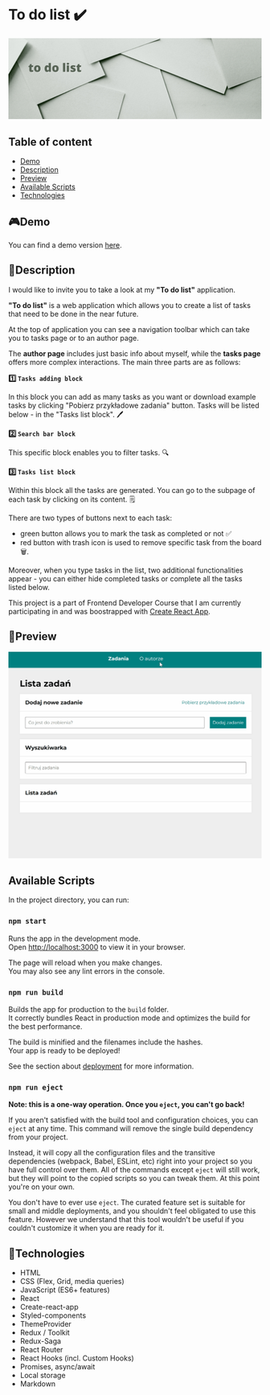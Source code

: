 # To do list ✔️

![Headline](https://github.com/bartekdbc/to-do-list/blob/master/images/headline.png)

## Table of content

- [Demo](#demo)
- [Description](#description)
- [Preview](#preview)
- [Available Scripts](#available-scripts)
- [Technologies](#technologies)

## 🎮Demo

You can find a demo version [here](https://bartekdbc.github.io/to-do-list-react/).

## 📖Description

I would like to invite you to take a look at my **"To do list"** application.

**"To do list"** is a web application which allows you to create a list of tasks that need to be done in the near future.

At the top of application you can see a navigation toolbar which can take you to tasks page or to an author page.

The **author page** includes just basic info about myself, while the **tasks page** offers more complex interactions. The main three parts are as follows:

**1️⃣ `Tasks adding block`**

In this block you can add as many tasks as you want or download example tasks by clicking "Pobierz przykładowe zadania" button. Tasks will be listed below - in the "Tasks list block". 🖊️

**2️⃣ `Search bar block`**

This specific block enables you to filter tasks. 🔍

**3️⃣ `Tasks list block`**

Within this block all the tasks are generated. You can go to the subpage of each task by clicking on its content. 🗒️

There are two types of buttons next to each task:

- green button allows you to mark the task as completed or not ✅
- red button with trash icon is used to remove specific task from the board 🗑️.

Moreover, when you type tasks in the list, two additional functionalities appear - you can either hide completed tasks or complete all the tasks listed below.

This project is a part of Frontend Developer Course that I am currently participating in and was boostrapped with [Create React App](https://github.com/facebook/create-react-app).

## 👀Preview

![Preview](https://github.com/bartekdbc/to-do-list-react/blob/main/Preview.gif)

## Available Scripts

In the project directory, you can run:

### `npm start`

Runs the app in the development mode.\
Open [http://localhost:3000](http://localhost:3000) to view it in your browser.

The page will reload when you make changes.\
You may also see any lint errors in the console.

### `npm run build`

Builds the app for production to the `build` folder.\
It correctly bundles React in production mode and optimizes the build for the best performance.

The build is minified and the filenames include the hashes.\
Your app is ready to be deployed!

See the section about [deployment](https://facebook.github.io/create-react-app/docs/deployment) for more information.

### `npm run eject`

**Note: this is a one-way operation. Once you `eject`, you can't go back!**

If you aren't satisfied with the build tool and configuration choices, you can `eject` at any time. This command will remove the single build dependency from your project.

Instead, it will copy all the configuration files and the transitive dependencies (webpack, Babel, ESLint, etc) right into your project so you have full control over them. All of the commands except `eject` will still work, but they will point to the copied scripts so you can tweak them. At this point you're on your own.

You don't have to ever use `eject`. The curated feature set is suitable for small and middle deployments, and you shouldn't feel obligated to use this feature. However we understand that this tool wouldn't be useful if you couldn't customize it when you are ready for it.

## 🤖Technologies

- HTML
- CSS (Flex, Grid, media queries)
- JavaScript (ES6+ features)
- React
- Create-react-app
- Styled-components
- ThemeProvider
- Redux / Toolkit
- Redux-Saga
- React Router
- React Hooks (incl. Custom Hooks)
- Promises, async/await
- Local storage
- Markdown
